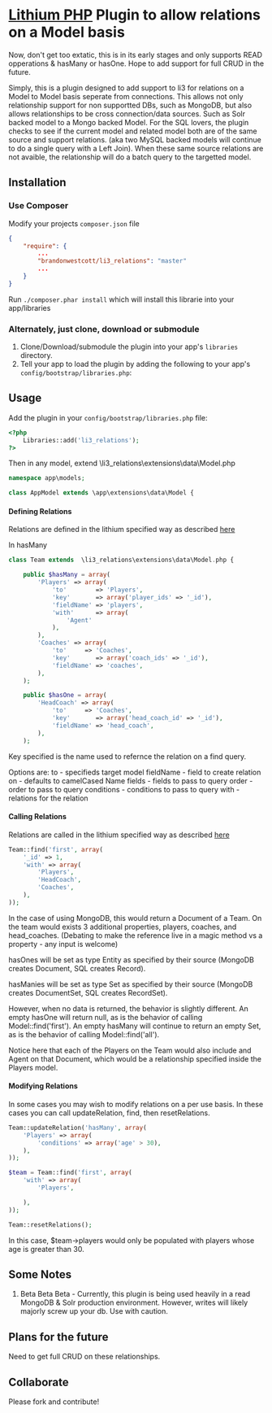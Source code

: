 # [Lithium PHP](http://lithify.me) Plugin to allow relations on a Model basis

Now, don't get too extatic, this is in its early stages and only supports READ opperations & hasMany or hasOne. Hope to add support for full CRUD in the future.

Simply, this is a plugin designed to add support to li3 for relations on a Model to Model basis seperate from connections. This allows not only relationship support for non supportted DBs, such as MongoDB, but also allows relationships to be cross connection/data sources. Such as Solr backed model to a Mongo backed Model. For the SQL lovers, the plugin checks to see if the current model and related model both are of the same source and support relations. (aka two MySQL backed models will continue to do a single query with a Left Join). When these same source relations are not avaible, the relationship will do a batch query to the targetted model.

## Installation

### Use Composer
Modify your projects `composer.json` file

~~~ json
{
    "require": {
    	...
        "brandonwestcott/li3_relations": "master"
        ...
    }
}
~~~

Run `./composer.phar install` which will install this librarie into your app/libraries

### Alternately, just clone, download or submodule
1. Clone/Download/submodule the plugin into your app's ``libraries`` directory.
2. Tell your app to load the plugin by adding the following to your app's ``config/bootstrap/libraries.php``:

## Usage

Add the plugin in your `config/bootstrap/libraries.php` file:

~~~ php
<?php
	Libraries::add('li3_relations');
?>
~~~

Then in any model, extend \li3_relations\extensions\data\Model.php
~~~ php
namespace app\models;

class AppModel extends \app\extensions\data\Model {

~~~

#### Defining Relations

Relations are defined in the lithium specified way as described [here](http://lithify.me/docs/manual/working-with-data/relationships.wiki)

In hasMany

~~~ php
class Team extends  \li3_relations\extensions\data\Model.php {

	public $hasMany = array(
		'Players' => array(
			'to'        => 'Players',
			'key'       => array('player_ids' => '_id'),
			'fieldName' => 'players',
			'with' 		=> array(
				'Agent'
			),
 		),
		'Coaches' => array(
			'to'     => 'Coaches',
			'key'       => array('coach_ids' => '_id'),
			'fieldName' => 'coaches',
		),
	);

	public $hasOne = array(
		'HeadCoach' => array(
			'to'     => 'Coaches',
			'key'       => array('head_coach_id' => '_id'),
			'fieldName' => 'head_coach',
		),
	);

~~~

Key specified is the name used to refernce the relation on a find query.

Options are:
to     		- specifieds target model
fieldName   - field to create relation on - defaults to camelCased Name
fields 		- fields to pass to query
order  		- order to pass to query
conditions  - conditions to pass to query
with 		- relations for the relation

#### Calling Relations

Relations are called in the lithium specified way as described [here](http://lithify.me/docs/manual/working-with-data/relationships.wiki)

~~~ php
Team::find('first', array(
	'_id' => 1,
	'with' => array(
		'Players',
		'HeadCoach',
		'Coaches',
	),
));
~~~

In the case of using MongoDB, this would return a Document of a Team. On the team would exists 3 additional properties, players, coaches, and head_coaches. (Debating to make the reference live in a magic method vs a property - any input is welcome)

hasOnes will be set as type Entity as specified by their source (MongoDB creates Document, SQL creates Record).

hasManies will be set as type Set as specified by their source (MongoDB creates DocumentSet, SQL creates RecordSet).

However, when no data is returned, the behavior is slightly different. An empty hasOne will return null, as is the behavior of calling Model::find('first'). An empty hasMany will continue to return an empty Set, as is the behavior of calling Model::find('all').

Notice here that each of the Players on the Team would also include and Agent on that Document, which would be a relationship specified inside the Players model.


#### Modifying Relations
In some cases you may wish to modify relations on a per use basis. In these cases you can call updateRelation, find, then resetRelations.

~~~ php
Team::updateRelation('hasMany', array(
	'Players' => array(
		'conditions' => array('age' > 30),
	),
));

$team = Team::find('first', array(
	'with' => array(
		'Players',

	),
));

Team::resetRelations();
~~~

In this case, $team->players would only be populated with players whose age is greater than 30.


## Some Notes
1. Beta Beta Beta - Currently, this plugin is being used heavily in a read MongoDB & Solr production environment. However, writes will likely majorly screw up your db. Use with caution.

## Plans for the future
Need to get full CRUD on these relationships.

## Collaborate
Please fork and contribute!